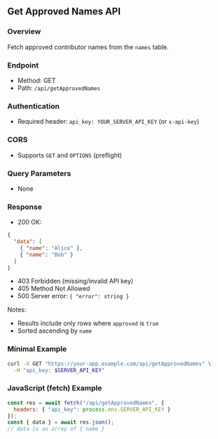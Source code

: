 ## Get Approved Names API

### Overview
Fetch approved contributor names from the `names` table.

### Endpoint
- Method: GET
- Path: `/api/getApprovedNames`

### Authentication
- Required header: `api_key: YOUR_SERVER_API_KEY` (or `x-api-key`)

### CORS
- Supports `GET` and `OPTIONS` (preflight)

### Query Parameters
- None

### Response
- 200 OK:
```json
{
  "data": [
    { "name": "Alice" },
    { "name": "Bob" }
  ]
}
```
- 403 Forbidden (missing/invalid API key)
- 405 Method Not Allowed
- 500 Server error: `{ "error": string }`

Notes:
- Results include only rows where `approved` is `true`
- Sorted ascending by `name`

### Minimal Example
```bash
curl -X GET "https://your-app.example.com/api/getApprovedNames" \
  -H "api_key: $SERVER_API_KEY"
```

### JavaScript (fetch) Example
```javascript
const res = await fetch("/api/getApprovedNames", {
  headers: { "api_key": process.env.SERVER_API_KEY }
});
const { data } = await res.json();
// data is an array of { name }
```


